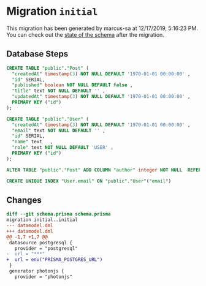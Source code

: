 # Migration `initial`

This migration has been generated by marcus-sa at 12/17/2019, 5:16:23 PM.
You can check out the [state of the schema](./schema.prisma) after the migration.

## Database Steps

```sql
CREATE TABLE "public"."Post" (
  "createdAt" timestamp(3) NOT NULL DEFAULT '1970-01-01 00:00:00' ,
  "id" SERIAL,
  "published" boolean NOT NULL DEFAULT false ,
  "title" text NOT NULL DEFAULT '' ,
  "updatedAt" timestamp(3) NOT NULL DEFAULT '1970-01-01 00:00:00' ,
  PRIMARY KEY ("id")
);

CREATE TABLE "public"."User" (
  "createdAt" timestamp(3) NOT NULL DEFAULT '1970-01-01 00:00:00' ,
  "email" text NOT NULL DEFAULT '' ,
  "id" SERIAL,
  "name" text   ,
  "role" text NOT NULL DEFAULT 'USER' ,
  PRIMARY KEY ("id")
);

ALTER TABLE "public"."Post" ADD COLUMN "author" integer NOT NULL  REFERENCES "public"."User"("id") ON DELETE RESTRICT;

CREATE UNIQUE INDEX "User.email" ON "public"."User"("email")
```

## Changes

```diff
diff --git schema.prisma schema.prisma
migration initial..initial
--- datamodel.dml
+++ datamodel.dml
@@ -1,7 +1,7 @@
 datasource postgresql {
   provider = "postgresql"
-  url = "***"
+  url = env("PRISMA_POSTGRES_URL")
 }
 generator photonjs {
   provider = "photonjs"
```


